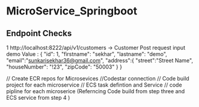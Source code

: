 # MicroService_Springboot
## Endpoint Checks
1 http://localhost:8222/api/v1/customers -> Customer Post request
input demo Value : 
{
"id": 1,
"firstname": "sekhar",
"lastname": "demo",
"email":"sunkarisekhar36@gmail.com",
"address":{
"street":"Street Name",
"houseNumber": "!23",
"zipCode": "50003"
}
}

// Create ECR repos for Microsevices
//Codestar connection 
// Code build project for each microservice
// ECS task defintion and Service
// code pipline for each microserice (Referncing Code build from step three and ECS service from step 4 )